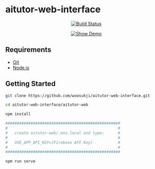 # aitutor-web-interface

<p align="center">
<a  href="https://github.com/woosukji/aitutor-web-interface/actions/workflows/github-pages-deploy.yml">
<img alt="Build Status" src="https://img.shields.io/github/workflow/status/woosukji/aitutor-web-interface/Build%20&%20deploy%20to%20GitHub%20Pages?style=flat-square"></a>
</p>

<p align="center">
<a href="https://woosukji.github.io/aitutor-web-interface/">
<img alt="Show Demo" src="https://img.shields.io/badge/-show%20demo-blue?style=for-the-badge" />
</a>
</p>

## Requirements

- [Git](https://git-scm.com/downloads)
- [Node.js](https://nodejs.org/ko/)

## Getting Started

```bash
git clone https://github.com/woosukji/aitutor-web-interface.git

cd aitutor-web-interface/aitutor-web

npm install

##################################################
#                                                #
#   create aitutor-web/.env.local and type:      #
#                                                #
#   VUE_APP_API_KEY=(Firebase API Key)           #
#                                                #
##################################################

npm run serve
```
